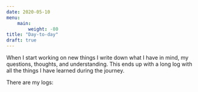 ```yaml
---
date: 2020-05-10
menu:
    main:
        weight: -80
title: "Day-to-day"
draft: true
---
```


When I start working on new things I write down what I have in mind, my questions, thoughts, and understanding. This ends up with a long log with all the things I have learned during the journey.

There are my logs:
